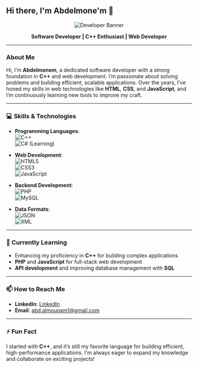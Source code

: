 ## Hi there, I'm Abdelmone'm 👋

<p align="center">
  <img src="https://img.shields.io/badge/Developer-Programming-007ACC?style=flat&logo=github&logoColor=white" alt="Developer Banner">
</p>

<p align="center">
  <strong>Software Developer | C++ Enthusiast | Web Developer</strong>
</p>

---

### About Me

Hi, I’m **Abdelmonem**, a dedicated software developer with a strong foundation in **C++** and web development. I’m passionate about solving problems and building efficient, scalable applications. Over the years, I’ve honed my skills in web technologies like **HTML**, **CSS**, and **JavaScript**, and I’m continuously learning new tools to improve my craft.

---

### 💻 Skills & Technologies

- **Programming Languages**:  
  <img src="https://img.shields.io/badge/C++-00599C?style=flat&logo=cplusplus&logoColor=white" alt="C++">  
  <img src="https://img.shields.io/badge/C%23-239120?style=flat&logo=c-sharp&logoColor=white" alt="C# (Learning)">
  
- **Web Development**:  
  <img src="https://img.shields.io/badge/HTML5-E34F26?style=flat&logo=html5&logoColor=white" alt="HTML5">  
  <img src="https://img.shields.io/badge/CSS3-1572B6?style=flat&logo=css3" alt="CSS3">  
  <img src="https://img.shields.io/badge/JavaScript-F7DF1E?style=flat&logo=javascript&logoColor=black" alt="JavaScript">

- **Backend Development**:  
  <img src="https://img.shields.io/badge/PHP-777BB4?style=flat&logo=php&logoColor=white" alt="PHP">  
  <img src="https://img.shields.io/badge/MySQL-4479A1?style=flat&logo=mysql&logoColor=white" alt="MySQL">

- **Data Formats**:  
  <img src="https://img.shields.io/badge/JSON-000000?style=flat&logo=json&logoColor=white" alt="JSON">  
  <img src="https://img.shields.io/badge/XML-FF6600?style=flat&logo=xml&logoColor=white" alt="XML">

---

### 🌱 Currently Learning
- Enhancing my proficiency in **C++** for building complex applications
- **PHP** and **JavaScript** for full-stack web development
- **API development** and improving database management with **SQL**

---

### 📫 How to Reach Me
- **LinkedIn**: [LinkedIn](www.linkedin.com/in/abdelmonem-zeyad)
- **Email**: [abd.almounam1@gmail.com](mailto:abd.almounam1@gmail.com)

---

### ⚡ Fun Fact
I started with **C++**, and it’s still my favorite language for building efficient, high-performance applications. I'm always eager to expand my knowledge and collaborate on exciting projects!

